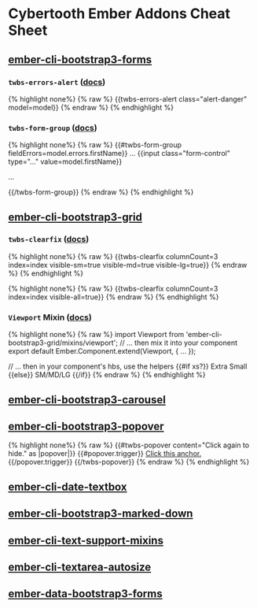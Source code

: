 # Cybertooth Ember Addons Cheat Sheet

## [ember-cli-bootstrap3-forms](http://ember-data-bootstrap3-forms.cybertooth.io/)

### `twbs-errors-alert` ([docs](https://github.com/cybertoothca/ember-data-bootstrap3-forms#twbs-errors-alert))

{% highlight none%}
{% raw %}
{{twbs-errors-alert class="alert-danger" model=model}}
{% endraw %}
{% endhighlight %}

### `twbs-form-group` ([docs](https://github.com/cybertoothca/ember-data-bootstrap3-forms#twbs-form-group))

{% highlight none%}
{% raw %}
{{#twbs-form-group fieldErrors=model.errors.firstName}}
  <label for="...">...</label>
  {{input class="form-control" type="..." value=model.firstName}}
  <p class="help-block">...</p>
{{/twbs-form-group}}
{% endraw %}
{% endhighlight %}

## [ember-cli-bootstrap3-grid](https://github.com/cybertoothca/ember-cli-bootstrap3-grid)

### `twbs-clearfix` ([docs](https://github.com/cybertoothca/ember-cli-bootstrap3-grid/blob/master/README.md#twbs-clearfix))

{% highlight none%}
{% raw %}
{{twbs-clearfix columnCount=3 index=index visible-sm=true visible-md=true visible-lg=true}}
{% endraw %}
{% endhighlight %}

{% highlight none%}
{% raw %}
{{twbs-clearfix columnCount=3 index=index visible-all=true}}
{% endraw %}
{% endhighlight %}

### `Viewport` Mixin ([docs](https://github.com/cybertoothca/ember-cli-bootstrap3-grid/blob/master/README.md#viewport))

{% highlight none%}
{% raw %}
import Viewport from 'ember-cli-bootstrap3-grid/mixins/viewport';
// ... then mix it into your component
export default Ember.Component.extend(Viewport, { ... });

// ... then in your component's hbs, use the helpers
{{#if xs?}} Extra Small {{else}} SM/MD/LG {{/if}}
{% endraw %}
{% endhighlight %}

## [ember-cli-bootstrap3-carousel](http://ember-cli-bootstrap3-carousel.cybertooth.io)

## [ember-cli-bootstrap3-popover](http://ember-cli-bootstrap3-popover.cybertooth.io)

{% highlight none%}
{% raw %}
{{#twbs-popover content="Click again to hide." as |popover|}}
  {{#popover.trigger}}
    <a href="javascript:void(0)">Click this anchor.</a>
  {{/popover.trigger}}
{{/twbs-popover}}
{% endraw %}
{% endhighlight %}

## [ember-cli-date-textbox](http://ember-cli-date-textbox.cybertooth.io)

## [ember-cli-bootstrap3-marked-down](http://ember-cli-bootstrap3-marked-down.cybertooth.io)

## [ember-cli-text-support-mixins](http://ember-cli-text-support-mixins.cybertooth.io)

## [ember-cli-textarea-autosize](http://ember-cli-textarea-autosize.cybertooth.io)

## [ember-data-bootstrap3-forms](http://ember-data-bootstrap3-forms.cybertooth.io)
